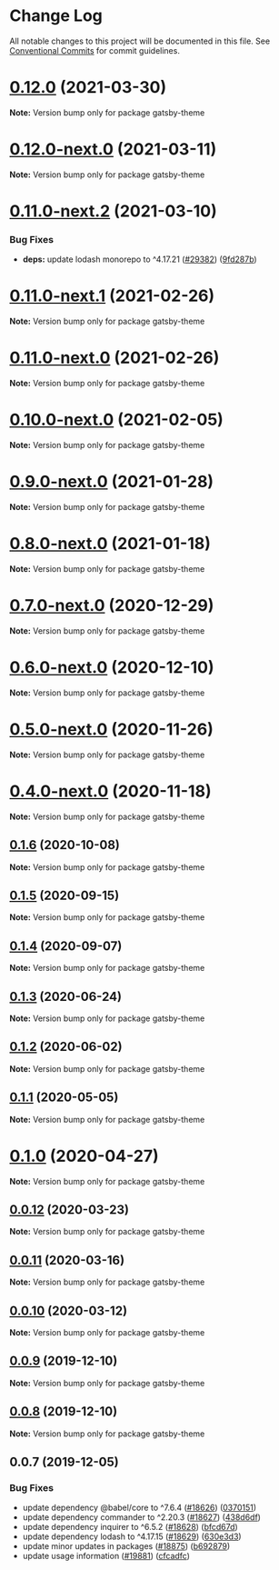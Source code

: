 # Change Log

All notable changes to this project will be documented in this file.
See [Conventional Commits](https://conventionalcommits.org) for commit guidelines.

# [0.12.0](https://github.com/gatsbyjs/gatsby/compare/gatsby-theme@0.12.0-next.0...gatsby-theme@0.12.0) (2021-03-30)

**Note:** Version bump only for package gatsby-theme

# [0.12.0-next.0](https://github.com/gatsbyjs/gatsby/compare/gatsby-theme@0.11.0-next.2...gatsby-theme@0.12.0-next.0) (2021-03-11)

**Note:** Version bump only for package gatsby-theme

# [0.11.0-next.2](https://github.com/gatsbyjs/gatsby/compare/gatsby-theme@0.11.0-next.1...gatsby-theme@0.11.0-next.2) (2021-03-10)

### Bug Fixes

- **deps:** update lodash monorepo to ^4.17.21 ([#29382](https://github.com/gatsbyjs/gatsby/issues/29382)) ([9fd287b](https://github.com/gatsbyjs/gatsby/commit/9fd287ba89eacd55652d468b18f6e1526230e7c6))

# [0.11.0-next.1](https://github.com/gatsbyjs/gatsby/compare/gatsby-theme@0.11.0-next.0...gatsby-theme@0.11.0-next.1) (2021-02-26)

**Note:** Version bump only for package gatsby-theme

# [0.11.0-next.0](https://github.com/gatsbyjs/gatsby/compare/gatsby-theme@0.10.0-next.0...gatsby-theme@0.11.0-next.0) (2021-02-26)

**Note:** Version bump only for package gatsby-theme

# [0.10.0-next.0](https://github.com/gatsbyjs/gatsby/compare/gatsby-theme@0.9.0-next.0...gatsby-theme@0.10.0-next.0) (2021-02-05)

**Note:** Version bump only for package gatsby-theme

# [0.9.0-next.0](https://github.com/gatsbyjs/gatsby/compare/gatsby-theme@0.8.0-next.0...gatsby-theme@0.9.0-next.0) (2021-01-28)

**Note:** Version bump only for package gatsby-theme

# [0.8.0-next.0](https://github.com/gatsbyjs/gatsby/compare/gatsby-theme@0.7.0-next.0...gatsby-theme@0.8.0-next.0) (2021-01-18)

**Note:** Version bump only for package gatsby-theme

# [0.7.0-next.0](https://github.com/gatsbyjs/gatsby/compare/gatsby-theme@0.6.0-next.0...gatsby-theme@0.7.0-next.0) (2020-12-29)

**Note:** Version bump only for package gatsby-theme

# [0.6.0-next.0](https://github.com/gatsbyjs/gatsby/compare/gatsby-theme@0.5.0-next.0...gatsby-theme@0.6.0-next.0) (2020-12-10)

**Note:** Version bump only for package gatsby-theme

# [0.5.0-next.0](https://github.com/gatsbyjs/gatsby/compare/gatsby-theme@0.4.0-next.0...gatsby-theme@0.5.0-next.0) (2020-11-26)

**Note:** Version bump only for package gatsby-theme

# [0.4.0-next.0](https://github.com/gatsbyjs/gatsby/compare/gatsby-theme@0.3.0-next.0...gatsby-theme@0.4.0-next.0) (2020-11-18)

**Note:** Version bump only for package gatsby-theme

## [0.1.6](https://github.com/gatsbyjs/gatsby/compare/gatsby-theme@0.1.5...gatsby-theme@0.1.6) (2020-10-08)

**Note:** Version bump only for package gatsby-theme

## [0.1.5](https://github.com/gatsbyjs/gatsby/compare/gatsby-theme@0.1.4...gatsby-theme@0.1.5) (2020-09-15)

**Note:** Version bump only for package gatsby-theme

## [0.1.4](https://github.com/gatsbyjs/gatsby/compare/gatsby-theme@0.1.3...gatsby-theme@0.1.4) (2020-09-07)

**Note:** Version bump only for package gatsby-theme

## [0.1.3](https://github.com/gatsbyjs/gatsby/compare/gatsby-theme@0.1.2...gatsby-theme@0.1.3) (2020-06-24)

**Note:** Version bump only for package gatsby-theme

## [0.1.2](https://github.com/gatsbyjs/gatsby/compare/gatsby-theme@0.1.1...gatsby-theme@0.1.2) (2020-06-02)

**Note:** Version bump only for package gatsby-theme

## [0.1.1](https://github.com/gatsbyjs/gatsby/compare/gatsby-theme@0.1.0...gatsby-theme@0.1.1) (2020-05-05)

**Note:** Version bump only for package gatsby-theme

# [0.1.0](https://github.com/gatsbyjs/gatsby/compare/gatsby-theme@0.0.12...gatsby-theme@0.1.0) (2020-04-27)

**Note:** Version bump only for package gatsby-theme

## [0.0.12](https://github.com/gatsbyjs/gatsby/compare/gatsby-theme@0.0.11...gatsby-theme@0.0.12) (2020-03-23)

**Note:** Version bump only for package gatsby-theme

## [0.0.11](https://github.com/gatsbyjs/gatsby/compare/gatsby-theme@0.0.10...gatsby-theme@0.0.11) (2020-03-16)

**Note:** Version bump only for package gatsby-theme

## [0.0.10](https://github.com/gatsbyjs/gatsby/compare/gatsby-theme@0.0.9...gatsby-theme@0.0.10) (2020-03-12)

**Note:** Version bump only for package gatsby-theme

## [0.0.9](https://github.com/gatsbyjs/gatsby/compare/gatsby-theme@0.0.7...gatsby-theme@0.0.9) (2019-12-10)

**Note:** Version bump only for package gatsby-theme

## [0.0.8](https://github.com/gatsbyjs/gatsby/compare/gatsby-theme@0.0.7...gatsby-theme@0.0.8) (2019-12-10)

**Note:** Version bump only for package gatsby-theme

## 0.0.7 (2019-12-05)

### Bug Fixes

- update dependency @babel/core to ^7.6.4 ([#18626](https://github.com/gatsbyjs/gatsby/issues/18626)) ([0370151](https://github.com/gatsbyjs/gatsby/commit/0370151))
- update dependency commander to ^2.20.3 ([#18627](https://github.com/gatsbyjs/gatsby/issues/18627)) ([438d6df](https://github.com/gatsbyjs/gatsby/commit/438d6df))
- update dependency inquirer to ^6.5.2 ([#18628](https://github.com/gatsbyjs/gatsby/issues/18628)) ([bfcd67d](https://github.com/gatsbyjs/gatsby/commit/bfcd67d))
- update dependency lodash to ^4.17.15 ([#18629](https://github.com/gatsbyjs/gatsby/issues/18629)) ([630e3d3](https://github.com/gatsbyjs/gatsby/commit/630e3d3))
- update minor updates in packages ([#18875](https://github.com/gatsbyjs/gatsby/issues/18875)) ([b692879](https://github.com/gatsbyjs/gatsby/commit/b692879))
- update usage information ([#19881](https://github.com/gatsbyjs/gatsby/issues/19881)) ([cfcadfc](https://github.com/gatsbyjs/gatsby/commit/cfcadfc))
